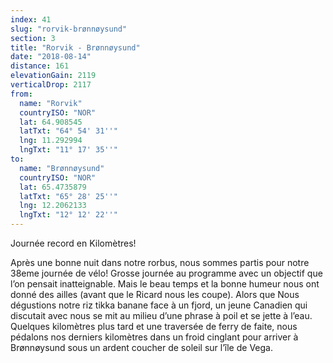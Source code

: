 ```yaml
---
index: 41
slug: "rorvik-brønnøysund"
section: 3
title: "Rorvik - Brønnøysund"
date: "2018-08-14"
distance: 161
elevationGain: 2119
verticalDrop: 2117
from:
  name: "Rorvik"
  countryISO: "NOR"
  lat: 64.908545
  latTxt: "64° 54' 31''"
  lng: 11.292994
  lngTxt: "11° 17' 35''"
to:
  name: "Brønnøysund"
  countryISO: "NOR"
  lat: 65.4735879
  latTxt: "65° 28' 25''"
  lng: 12.2062133
  lngTxt: "12° 12' 22''"
---
```


Journée record en Kilomètres!

Après une bonne nuit dans notre rorbus, nous sommes partis pour notre 38eme journée de vélo! Grosse journée au programme avec un objectif que l’on pensait inatteignable. Mais le beau temps et la bonne humeur nous ont donné des ailles (avant que le Ricard nous les coupe). Alors que Nous dégustions notre riz tikka banane face à un fjord, un jeune Canadien qui discutait avec nous se mit au milieu d’une phrase à poil et se jette à l’eau. Quelques kilomètres plus tard et une traversée de ferry de faite, nous pédalons nos derniers kilomètres dans un froid cinglant pour arriver à Brønnøysund sous un ardent coucher de soleil sur l’île de Vega.
